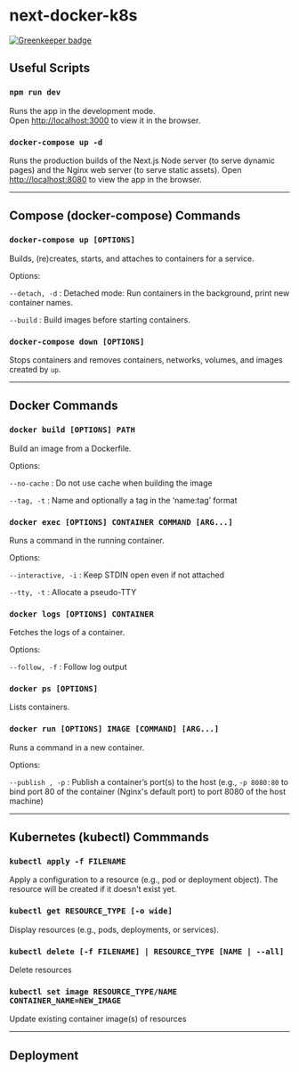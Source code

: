 # next-docker-k8s

[![Greenkeeper badge](https://badges.greenkeeper.io/mjlaufer/next-docker-k8s.svg)](https://greenkeeper.io/)

## Useful Scripts

### `npm run dev`

Runs the app in the development mode.<br> Open [http://localhost:3000](http://localhost:3000) to
view it in the browser.

### `docker-compose up -d`

Runs the production builds of the Next.js Node server (to serve dynamic pages) and the Nginx web server (to serve static
assets). Open [http://localhost:8080](http://localhost:8080) to view the app in the browser.

---

## Compose (docker-compose) Commands

### `docker-compose up [OPTIONS]`

Builds, (re)creates, starts, and attaches to containers for a service.

Options:

`--detach, -d` : Detached mode: Run containers in the background, print new container names.

`--build` : Build images before starting containers.

### `docker-compose down [OPTIONS]`

Stops containers and removes containers, networks, volumes, and images created by `up`.

---

## Docker Commands

### `docker build [OPTIONS] PATH`

Build an image from a Dockerfile.

Options:

`--no-cache` : Do not use cache when building the image

`--tag, -t` : Name and optionally a tag in the ‘name:tag’ format

### `docker exec [OPTIONS] CONTAINER COMMAND [ARG...]`

Runs a command in the running container.

Options:

`--interactive, -i` : Keep STDIN open even if not attached

`--tty, -t` : Allocate a pseudo-TTY

### `docker logs [OPTIONS] CONTAINER`

Fetches the logs of a container.

Options:

`--follow, -f` : Follow log output

### `docker ps [OPTIONS]`

Lists containers.

### `docker run [OPTIONS] IMAGE [COMMAND] [ARG...]`

Runs a command in a new container.

Options:

`--publish , -p` : Publish a container’s port(s) to the host (e.g., `-p 8080:80` to bind port 80 of
the container (Nginx's default port) to port 8080 of the host machine)

---

## Kubernetes (kubectl) Commmands

### `kubectl apply -f FILENAME`

Apply a configuration to a resource (e.g., pod or deployment object). The resource will be created if it doesn't exist yet.

### `kubectl get RESOURCE_TYPE [-o wide]`

Display resources (e.g., pods, deployments, or services).

### `kubectl delete [-f FILENAME] | RESOURCE_TYPE [NAME | --all]`

Delete resources

### `kubectl set image RESOURCE_TYPE/NAME CONTAINER_NAME=NEW_IMAGE`

Update existing container image(s) of resources

---

## Deployment
